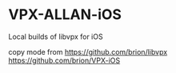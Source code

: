 # VPX-ALLAN-iOS
Local builds of libvpx for iOS

copy mode from
https://github.com/brion/libvpx
https://github.com/brion/VPX-iOS
